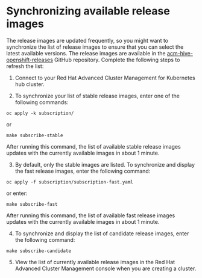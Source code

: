 # Synchronizing available release images

The release images are updated frequently, so you might want to synchronize the list of release images to ensure that you can select the latest available versions. The release images are available in the [acm-hive-openshift-releases](https://github.com/open-cluster-management/acm-hive-openshift-releases) GitHub repository. Complete the following steps to refresh the list:

1. Connect to your Red Hat Advanced Cluster Management for Kubernetes hub cluster. 

2. To synchronize your list of stable release images, enter one of the following commands:

  ```
  oc apply -k subscription/
  ```
  
  or 
  
  ```
  make subscribe-stable
  ```
  
  After running this command, the list of available stable release images updates with the currently available images in about 1 minute.
  
3. By default, only the stable images are listed. To synchronize and display the fast release images, enter the following command:

  ```
  oc apply -f subscription/subscription-fast.yaml
  ```
  
  or enter:
  
  ```
  make subscribe-fast
  ```
    
  After running this command, the list of available fast release images updates with the currently available images in about 1 minute.
  
4. To synchronize and display the list of candidate release images, enter the following command:

  ```
  make subscribe-candidate
  ```
  
5. View the list of currently available release images in the Red Hat Advanced Cluster Management console when you are creating a cluster.
